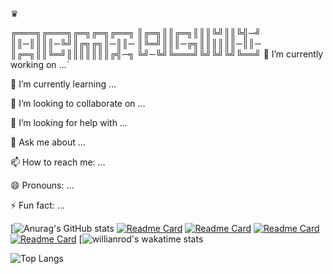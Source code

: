 ♛

╔═══╗╔═══╗╔═╗╔═╗╔══╗
║╔═╗║║╔═╗║║║╚╝║║╚╣─╝
║║─║║║║─╚╝║╔╗╔╗║─║║─
║╚═╝║║║─╔╗║║║║║║─║║─
║╔═╗║║╚═╝║║║║║║║╔╣─╗
╚╝─╚╝╚═══╝╚╝╚╝╚╝╚══╝
🔭 I’m currently working on …`

🌱 I’m currently learning …

👯 I’m looking to collaborate on …

🤔 I’m looking for help with …

💬 Ask me about …

📫 How to reach me: …

😄 Pronouns: …

⚡ Fun fact: …

[![Anurag's GitHub stats](https://github-readme-stats.vercel.app/api?username=zamxyz&theme=outrun&show_icons=true)
[![Readme Card](https://github-readme-stats.vercel.app/api/pin/?username=zamxyz&repo=Acmi&theme=shades-of-purple)](https://github.com/zamxyz/Acmi)
[![Readme Card](https://github-readme-stats.vercel.app/api/pin/?username=zamxyz&repo=crack&theme=shades-of-purple)](https://github.com/zamxyz/crack)
[![Readme Card](https://github-readme-stats.vercel.app/api/pin/?username=zamxyz&repo=terkey&theme=shades-of-purple)](https://github.com/zamxyz/terkey)
[![Readme Card](https://github-readme-stats.vercel.app/api/pin/?username=zamxyz&repo=encrypt&theme=shades-of-purple)](https://github.com/zamxyz/encrypt)
[![willianrod's wakatime stats](https://github-readme-stats.vercel.app/api/wakatime?username=zamxyz&theme=vision-friendly-dark)



![Top Langs](https://github-readme-stats.vercel.app/api/top-langs/?username=zamxyz&theme=midnight-putple)
